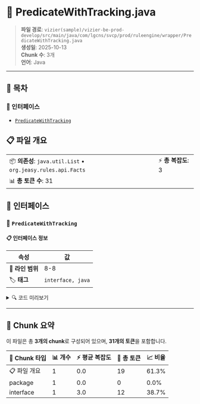 # 📄 PredicateWithTracking.java

> **파일 경로**: `vizier(sample)/vizier-be-prod-develop/src/main/java/com/lgcns/svcp/prod/ruleengine/wrapper/PredicateWithTracking.java`  
> **생성일**: 2025-10-13  
> **Chunk 수**: 3개  
> **언어**: Java
---

## 📑 목차

### 🔌 인터페이스
- [`PredicateWithTracking`](#interface-predicatewithtracking)


## 📋 파일 개요

| | |
|--|--|
| 📦 **의존성**: `java.util.List` • `org.jeasy.rules.api.Facts` | ⚡ **총 복잡도**: 3 |
| 📊 **총 토큰 수**: 31 |  |




## 🔌 인터페이스

### <a id="interface-predicatewithtracking"></a>🔌 `PredicateWithTracking`


#### 📋 인터페이스 정보

| 속성 | 값 |
|------|----|
| 📍 **라인 범위** | 8-8 |
| 🏷️ **태그** | `interface, java` |
<details>
<summary>🔍 코드 미리보기</summary>

```java
public interface PredicateWithTracking {
	boolean test(Facts facts, List<String> failedConditions, List<String> passedConditions);
}...
```

**Chunk 정보**
- 🆔 **ID**: `1cc831f7cff7`
- 📊 **토큰**: 12

</details>

---




## 🧩 Chunk 요약

이 파일은 총 **3개의 chunk**로 구성되어 있으며, **31개의 토큰**을 포함합니다.

| 🧩 Chunk 타입 | 📊 개수 | ⚡ 평균 복잡도 | 📝 총 토큰 | 📈 비율 |
|---------------|--------|-------------|----------|--------|
| 📋 파일 개요 | 1 | 0.0 | 19 | 61.3% |
| package | 1 | 0.0 | 0 | 0.0% |
| interface | 1 | 3.0 | 12 | 38.7% |

